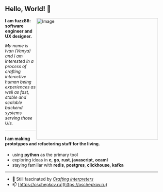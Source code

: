 ## Hello, World! 👋
<img src="https://raw.githubusercontent.com/MicaelliMedeiros/micaellimedeiros/master/image/computer-illustration.png" min-width="400px" max-width="400px" width="400px" align="right" alt="Image">

<p align="left"><b>I am fuzz88: software engineer and UX designer.</b></p>

<p><i>My name is Ivan (Vanya) and I am interested in a process of crafting interactive human being experiences as well as fast, stable and scalable backend systems serving those UIs.</i></p>

---
####  I am making prototypes and refactoring stuff for the living.

- using __python__ as the primary tool
- exploring ideas in __c__, __go__, __rust__, __javascript__, __ocaml__
- staying familiar with __redis__, __postgres__, __clickhouse__, __kafka__

---

- 🌱 Still fascinated by [*Crafting interpreters*](https://craftinginterpreters.com/a-bytecode-virtual-machine.html)
- 📫 [https://oschepkov.ru](https://oschepkov.ru)
